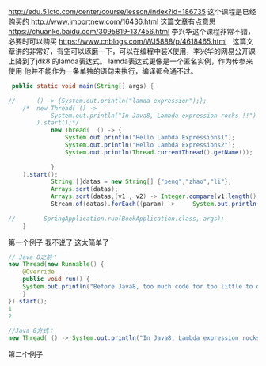  
 http://edu.51cto.com/center/course/lesson/index?id=186735  这个课程是已经购买的
 http://www.importnew.com/16436.html  这篇文章有点意思   https://chuanke.baidu.com/3095819-137456.html 李兴华这个课程非常不错，
 必要时可以购买
 https://www.cnblogs.com/WJ5888/p/4618465.html   这篇文章讲的非常好，有空可以琢磨一下，可以在编程中装X使用，李兴华的网易公开课上降到了jdk8
 的lamda表达式。
 lamda表达式更像是一个匿名实例，作为传参来使用 
 他并不能作为一条单独的语句来执行，编译都会通不过。
 
``` java
 public static void main(String[] args) {
 
//    	() -> {System.out.println("lamda expression");};
    /*	new Thread( () -> 
    		System.out.println("In Java8, Lambda expression rocks !!")
    	).start();*/
    		new Thread(  () -> {
    			System.out.println("Hello Lambda Expressions1");
    			System.out.println("Hello Lambda Expressions2");
    			System.out.println(Thread.currentThread().getName());
    			
    		}
	).start();
    		String []datas = new String[] {"peng","zhao","li"};
    	    Arrays.sort(datas);
    	    Arrays.sort(datas,(v1 , v2) -> Integer.compare(v1.length(), v2.length()));
    	    Stream.of(datas).forEach((param) ->     System.out.println(param));
    	
//        SpringApplication.run(BookApplication.class, args);
    }
```
第一个例子 我不说了  这太简单了
``` java
// Java 8之前：
new Thread(new Runnable() {
    @Override
    public void run() {
    System.out.println("Before Java8, too much code for too little to do");
    }
}).start();
1
2
	
//Java 8方式：
new Thread( () -> System.out.println("In Java8, Lambda expression rocks !!") ).start();
```
第二个例子  






